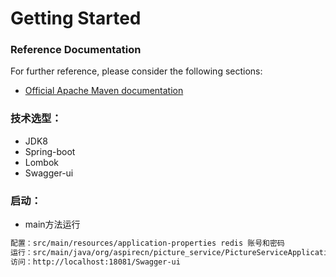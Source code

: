 # Getting Started

### Reference Documentation
For further reference, please consider the following sections:

* [Official Apache Maven documentation](https://maven.apache.org/guides/index.html)

### 技术选型：

* JDK8
* Spring-boot
* Lombok
* Swagger-ui

### 启动：
 - main方法运行
 ```xml
 配置：src/main/resources/application-properties redis 账号和密码
 运行：src/main/java/org/aspirecn/picture_service/PictureServiceApplication
 访问：http://localhost:18081/Swagger-ui



